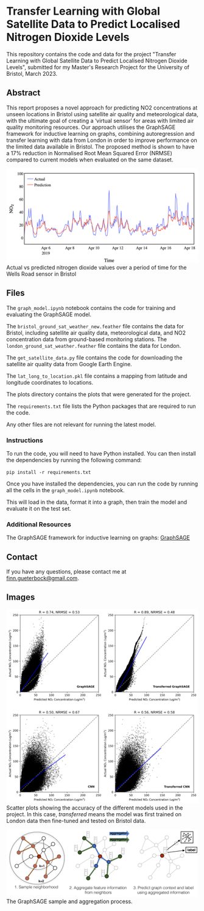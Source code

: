 # Transfer Learning with Global Satellite Data to Predict Localised Nitrogen Dioxide Levels

This repository contains the code and data for the project "Transfer Learning with Global Satellite Data to Predict Localised Nitrogen Dioxide Levels", submitted for my Master's Research Project for the University of Bristol, March 2023.

## Abstract

This report proposes a novel approach for predicting NO2 concentrations at unseen locations in Bristol using satellite air quality and meteorological data, with the ultimate goal of creating a ‘virtual sensor’ for areas with limited air quality monitoring resources. Our approach utilises the GraphSAGE framework for inductive learning on graphs, combining autoregression and transfer learning with data from London in order to improve performance on the limited data available in Bristol. The proposed method is shown to have a 17% reduction in Normalised Root Mean Squared Error (NRMSE) compared to current models when evaluated on the same dataset.

[![Predictions](transferred_graph_wellsrd.png)](transferred_graph_wellsrd.png)
Actual vs predicted nitrogen dioxide values over a period of time for the Wells Road sensor in Bristol


## Files

The `graph_model.ipynb` notebook contains the code for training and evaluating the GraphSAGE model.

The `bristol_ground_sat_weather_new.feather` file contains the data for Bristol, including satellite air quality data, meteorological data, and NO2 concentration data from ground-based monitoring stations. The `london_ground_sat_weather.feather` file contains the data for London.

The `get_satellite_data.py` file contains the code for downloading the satellite air quality data from Google Earth Engine.

The `lat_long_to_location.pkl` file contains a mapping from latitude and longitude coordinates to locations.

The plots directory contains the plots that were generated for the project.

The `requirements.txt` file lists the Python packages that are required to run the code.

Any other files are not relevant for running the latest model.

### Instructions

To run the code, you will need to have Python installed. You can then install the dependencies by running the following command:

`pip install -r requirements.txt`

Once you have installed the dependencies, you can run the code by running all the cells in the `graph_model.ipynb` notebook.

This will load in the data, format it into a graph, then train the model and evaluate it on the test set.

### Additional Resources

The GraphSAGE framework for inductive learning on graphs: [GraphSAGE](https://snap.stanford.edu/graphsage/#:~:text=GraphSAGE%20is%20a%20framework%20for,Code)

## Contact

If you have any questions, please contact me at [finn.gueterbock@gmail.com](mailto:finn.gueterbock@gmail.com).

## Images

[![Model Scatter Plots](model_scatters.png)](model_scatters.png)Scatter plots showing the accuracy of the different models used in the project. In this case, _transferred_ means the model was first trained on London data then fine-tuned and tested on Bristol data.

[![Sample and Aggregation](sample_and_agg.png)](sample_and_agg.png)The GraphSAGE sample and aggregation process.

